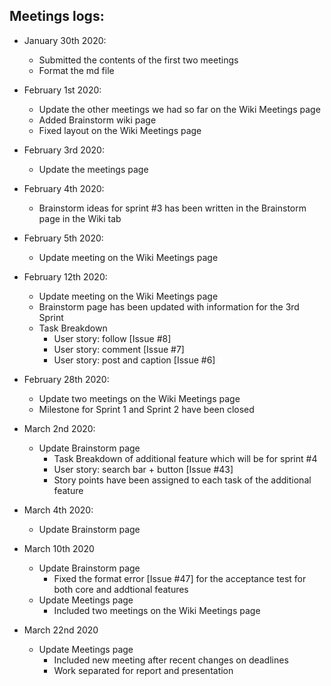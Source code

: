 
## Meetings logs:

* January 30th 2020:
     * Submitted the contents of the first two meetings
     * Format the md file

* February 1st 2020:
     * Update the other meetings we had so far on the Wiki Meetings page
     * Added Brainstorm wiki page
     * Fixed layout on the Wiki Meetings page
     
* February 3rd 2020:
     * Update the meetings page
     
* February 4th 2020:
     * Brainstorm ideas for sprint #3 has been written in the Brainstorm page in the Wiki tab

* February 5th 2020:
     * Update meeting on the Wiki Meetings page
     
* February 12th 2020:
     * Update meeting on the Wiki Meetings page
     * Brainstorm page has been updated with information for the 3rd Sprint
     * Task Breakdown 
        * User story: follow [Issue #8]
        * User story: comment [Issue #7]
        * User story: post and caption [Issue #6]
        
* February 28th 2020:
     * Update two meetings on the Wiki Meetings page
     * Milestone for Sprint 1 and Sprint 2 have been closed 
             
* March 2nd 2020:
     * Update Brainstorm page
       * Task Breakdown of additional feature which will be for sprint #4
        * User story: search bar + button [Issue #43]
        * Story points have been assigned to each task of the additional feature

* March 4th 2020:
     * Update Brainstorm page

* March 10th 2020
     * Update Brainstorm page
       * Fixed the format error [Issue #47] for the acceptance test for both core and addtional features
     * Update Meetings page
       * Included two meetings on the Wiki Meetings page
* March 22nd 2020
     * Update Meetings page
       * Included new meeting after recent changes on deadlines
       * Work separated for report and presentation
  
   
    
    
        
           
  

     
     

